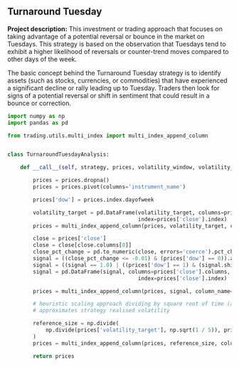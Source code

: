 ## Turnaround Tuesday

**Project description:** This investment or trading approach that focuses on taking advantage of a potential reversal or bounce in the market on Tuesdays. This strategy is based on the observation that Tuesdays tend to exhibit a higher likelihood of reversals or counter-trend moves compared to other days of the week.

The basic concept behind the Turnaround Tuesday strategy is to identify assets (such as stocks, currencies, or commodities) that have experienced a significant decline or rally leading up to Tuesday. Traders then look for signs of a potential reversal or shift in sentiment that could result in a bounce or correction.

```python
import numpy as np
import pandas as pd

from trading.utils.multi_index import multi_index_append_column


class TurnaroundTuesdayAnalysis:

    def __call__(self, strategy, prices, volatility_window, volatility_target):

        prices = prices.dropna()
        prices = prices.pivot(columns='instrument_name')

        prices['dow'] = prices.index.dayofweek

        volatility_target = pd.DataFrame(volatility_target, columns=prices['close'].columns,
                                         index=prices['close'].index)
        prices = multi_index_append_column(prices, volatility_target, column_name='volatility_target')

        close = prices['close']
        close = close[close.columns[0]]
        close_pct_change = pd.to_numeric(close, errors='coerce').pct_change()
        signal = ((close_pct_change <= -0.01) & (prices['dow'] == 0)).astype(float)
        signal = ((signal == 1.0) | ((prices['dow'] == 1) & (signal.shift(-1) == 1.0))).astype(float)
        signal = pd.DataFrame(signal, columns=prices['close'].columns,
                                         index=prices['close'].index)

        prices = multi_index_append_column(prices, signal, column_name='signal')

        # heuristic scaling approach dividing by square root of time (average % exposure over total time)
        # approximates strategy realised volatility

        reference_size = np.divide(
            np.divide(prices['volatility_target'], np.sqrt(1 / 5)), prices['volatility'].values
        )
        prices = multi_index_append_column(prices, reference_size, column_name='reference_size')

        return prices
```
